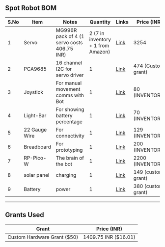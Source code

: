 ## Spot Robot BOM

| S.No | Item        | Notes                                 | Quantity                     | Links                                                                 | Price (INR)          |
|------|------------|---------------------------------------|------------------------------|----------------------------------------------------------------------|--------------------|
| 1    | Servo      | MG996R pack of 4 (1 servo costs 406.75 INR) | 2 (7 in inventory + 1 from Amazon) | [Link](https://tinyurl.com/black-servo)                             | 3254               |
| 2    | PCA9685    | 16 channel I2C for servo driver       | 1                            | [Link](https://tinyurl.com/PCA9685-servo-driver)                     | 474 (Custom grant) |
| 3    | Joystick   | For manual movement comms with Bot    | 1                            | [Link](https://tinyurl.com/joystick-robo)                            | 80 (INVENTORY)     |
| 4    | Light-Bar  | For showing battery percentage        | 1                            | [Link](https://tinyurl.com/bargraph-light)                            | 70 (INVENTORY)     |
| 5    | 22 Gauge Wire | For connectivity                     | 1                            | [Link](https://www.amazon.in/gp/product/B07VMNGXF5/ref=ewc_pr_img_1?smid=AJ6SIZC8YQDZX&psc=1) | 129 (INVENTORY)    |
| 6    | Breadboard | For prototyping                        | 1                            | [Link](https://tinyurl.com/breadboard-white)                          | 200 (INVENTORY)    |
| 7    | RP-Pico-W  | The brain of the bot                   | 1                            | [Link](https://tinyurl.com/rpi-pico-w)                                | 2200 (INVENTORY)   |
| 8    | solar panel  | charging                  | 1                            | [Link](https://www.amazon.in/gp/product/B07KXWQBQF/ref=sw_img_1?smid=AJ6SIZC8YQDZX&psc=1)                                | 149 (custom grant)   |
| 9    | Battery  | power                  | 1                            | [Link](https://www.amazon.in/CONSONANTIAM-Capacity-Rechargeable-Multipurpose-VOLT-2600/dp/B0DZF2YT8P/ref=sr_1_10?dib=eyJ2IjoiMSJ9.QQkp7rsmTcGuDIaoLux5B51SVD0qwYnPBY32rnAp13GgRrZaP9mqQ8bdv9EmU-wx5K21AQPvkjVwpzjpStfE-WJKHFvhJNf_P0n_Zs1rTObbrd4MH_Kbrxb4yVKkigRNobksiGzdEIOjauDOddGayTocCPlvD_vvb9N42Gov8aBMkq_GHaa3k0cQM91FACZtW9IRFJPgTxuwp_3ISD4cc8bDvzndNdkcCQJSttzyrac.Lmo6RY5QHwoaOlbsfQw79bUDqGwRSR-ioeaAA5-p4HA&dib_tag=se&keywords=2200mah%2B7v%2Bbattery%2Brechargeable&qid=1756813869&sr=8-10&th=1)                                | 380 (custom grant)   |

---

## Grants Used

| Grant                     | Price (INR)       |
|----------------------------|-----------------|
| Custom Hardware Grant ($50) | 1409.75 INR ($16.01) |
